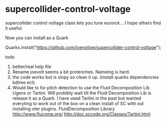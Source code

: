 # supercollider-control-voltage
supercollider control voltage class lets you tune eurorck...   I hope others find it useful.

Now you can install as a Quark

Quarks.install("https://github.com/joenotjoe/supercollider-control-voltage");

todo 
1. better/real help file
2. Rename joevolt seems a bit protenches. Nameing is hard.
3. the code works but is slopy so clean it up. (install quarks dependencies kdtree ect)
4. Would like to for pitch detection  to use the Fluid Decomposition Lib Ugens or Tartini. Will probibly wait till the Fluid Decomposition Lib is release it as a Quark. I have used Tartini in the past but wanted everyting to work out of the box on a clean install of SC with out installing oter plugins.
FluidDecomposition Library  http://www.flucoma.org/ 
http://doc.sccode.org/Classes/Tartini.html
